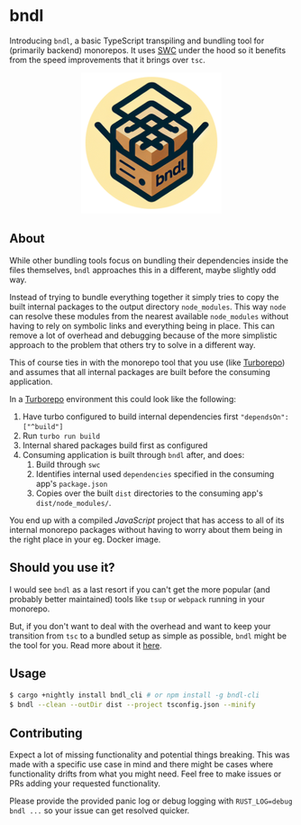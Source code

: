 # bndl

Introducing `bndl`, a basic TypeScript transpiling and bundling tool for (primarily backend) monorepos. It uses [SWC](https://swc.rs/) under the hood so it benefits from the speed improvements that it brings over `tsc`.

<p align="center">
<img src="./resources/bndl.png" width="250">

## About

While other bundling tools focus on bundling their dependencies inside the files themselves, `bndl` approaches this in a different, maybe slightly odd way.

Instead of trying to bundle everything together it simply tries to copy the built internal packages to the output directory `node_modules`. This way `node` can resolve these modules from the nearest available `node_modules` without having to rely on symbolic links and everything being in place. This can remove a lot of overhead and debugging because of the more simplistic approach to the problem that others try to solve in a different way.

This of course ties in with the monorepo tool that you use (like [Turborepo](https://turbo.build/repo)) and assumes that all internal packages are built before the consuming application.

In a [Turborepo](https://turbo.build/repo) environment this could look like the following:

1. Have turbo configured to build internal dependencies first `"dependsOn": ["^build"]`
2. Run `turbo run build`
3. Internal shared packages build first as configured
4. Consuming application is built through `bndl` after, and does:
    1. Build through `swc`
    2. Identifies internal used `dependencies` specified in the consuming app's `package.json`
    3. Copies over the built `dist` directories to the consuming app's `dist/node_modules/`.

You end up with a compiled _JavaScript_ project that has access to all of its internal monorepo packages without having to worry about them being in the right place in your eg. Docker image.

## Should you use it?

I would see `bndl` as a last resort if you can't get the more popular (and probably better maintained) tools like `tsup` or `webpack` running in your monorepo.

But, if you don't want to deal with the overhead and want to keep your transition from `tsc` to a bundled setup as simple as possible, `bndl` might be the tool for you. Read more about it [here](https://niels.foo/post/typescript-monorepo-bundling-for-dummies).

## Usage

```bash
$ cargo +nightly install bndl_cli # or npm install -g bndl-cli
$ bndl --clean --outDir dist --project tsconfig.json --minify
```

## Contributing

Expect a lot of missing functionality and potential things breaking. This was made with a specific use case in mind and there might be cases where functionality drifts from what you might need. Feel free to make issues or PRs adding your requested functionality.

Please provide the provided panic log or debug logging with `RUST_LOG=debug bndl ...` so your issue can get resolved quicker.
